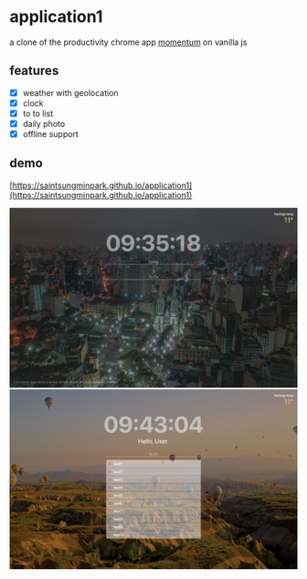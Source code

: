 # application1
a clone of the productivity chrome app [momentum](https://chrome.google.com/webstore/detail/momentum/laookkfknpbbblfpciffpaejjkokdgca) on vanilla js

## features
- [x] weather with geolocation
- [x] clock
- [x] to to list
- [x] daily photo
- [x] offline support

## demo
[https://saintsungminpark.github.io/application1](https://saintsungminpark.github.io/application1)

![ex_screenshot](./screenshot1.jpg)
![ex_screenshot](./screenshot2.jpg)
